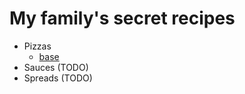 # My family's secret recipes

- Pizzas
    - [base](pizzas/base.md)
- Sauces (TODO)
- Spreads (TODO)

